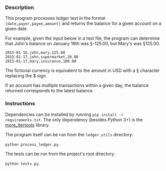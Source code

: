### Description

This program processes ledger text in the format `[date,payer,payee,amount]` and
returns the balance for a given account on a given date.

For example, given the input below in a text file, the program can determine
that John's balance on January 16th was §-125.00, but Mary's was §125.00.

```
2015-01-16,john,mary,125.00
2015-01-17,john,supermarket,20.00
2015-01-17,mary,insurance,100.00
```

The fictional currency is equivalent to the amount in USD with a § character replacing the $ sign.

If an account has multiple transactions within a given day, the balance returned
corresponds to the latest balance.

### Instructions

Dependencies can be installed by running `pip install -r requirements.txt`.
The only dependency (besides Python 3+) is the
[more_itertools](https://github.com/erikrose/more-itertools) library.

The program itself can be run from the `ledger_utils` directory:

`python process_ledger.py`.

The tests can be run from the project's root directory:

`python tests.py`.
